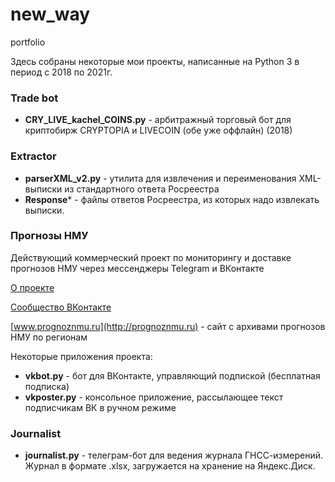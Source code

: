 # new_way
portfolio

Здесь собраны некоторые мои проекты, написанные на Python 3 в период с 2018 по 2021г.

 ### Trade bot
 - **CRY_LIVE_kachel_COINS.py** - арбитражный торговый бот для криптобирж CRYPTOPIA и LIVECOIN (обе уже оффлайн) (2018)
 
### Extractor

 -  **parserXML_v2.py** - утилита для извлечения и переименования XML-выписки из стандартного ответа Росреестра
 -  **Response*** - файлы ответов Росреестра, из которых надо извлекать выписки.
 
 ### Прогнозы НМУ
 Действующий коммерческий проект по мониторингу и доставке прогнозов НМУ через мессенджеры Telegram и ВКонтакте

[О проекте](https://vk.com/@-196590774-stydnye-voprosy-pro-nmu-prognozy-i-nash-proekt)

[Сообщество ВКонтакте](https://vk.com/club196590774)

[www.prognoznmu.ru](http://prognoznmu.ru) - сайт с архивами прогнозов НМУ по регионам

Некоторые приложения проекта:
- **vkbot.py** - бот для ВКонтакте, управляющий подпиской (бесплатная подписка)
- **vkposter.py** - консольное приложение, рассылающее текст подписчикам ВК в ручном режиме

### Journalist
- **journalist.py** - телеграм-бот для ведения журнала ГНСС-измерений. Журнал в формате .xlsx, загружается на хранение на Яндекс.Диск. 

